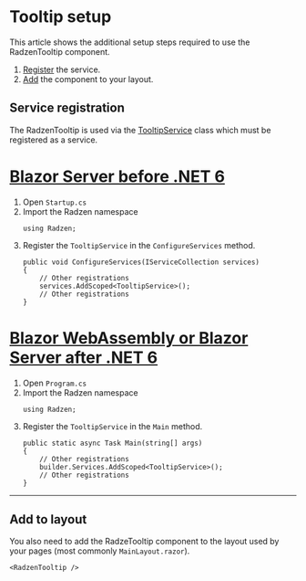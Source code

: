 # Tooltip setup
This article shows the additional setup steps required to use the RadzenTooltip component.

1. [Register](#service-registration) the service.
1. [Add](#add-to-layout) the component to your layout.

## Service registration
The RadzenTooltip is used via the [TooltipService](xref:Radzen.TooltipService) class which must be registered as a service.

# [Blazor Server before .NET 6](#tab/server-side)
1. Open `Startup.cs`
1. Import the Radzen namespace
   ```
   using Radzen;
   ```
1. Register the `TooltipService` in the `ConfigureServices` method.
   ```
   public void ConfigureServices(IServiceCollection services)
   {
       // Other registrations
       services.AddScoped<TooltipService>();
       // Other registrations
   }
   ```
# [Blazor WebAssembly or Blazor Server after .NET 6](#tab/client-side)
1. Open `Program.cs`
1. Import the Radzen namespace
   ```
   using Radzen;
   ```
1. Register the `TooltipService` in the `Main` method.
   ```
   public static async Task Main(string[] args)
   {
       // Other registrations
       builder.Services.AddScoped<TooltipService>();
       // Other registrations
   }
   ```
***
## Add to layout
You also need to add the RadzeTooltip component to the layout used by your pages (most commonly `MainLayout.razor`). 
```
<RadzenTooltip />
```
